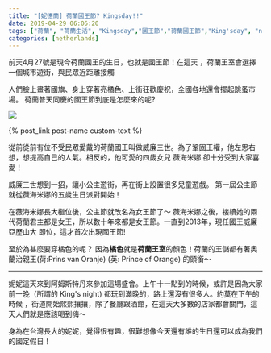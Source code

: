 ```yaml
---
title: "[妮德蘭] 荷蘭國王節? Kingsday!!"
date: 2019-04-29 06:06:20
tags: ["荷蘭", "荷蘭生活", "Kingsday","國王節","荷蘭國王節","King'sday", "netherlands", "Dutch", "Life", "DutchLife", "NL", "workinNetherlands", "lifeinNetherlands"]
categories: [netherlands]
---
```

前天4月27號是現今荷蘭國王的生日，也就是國王節！在這天 ，荷蘭王室會選擇一個城市遊街，與民眾近距離接觸



人們臉上畫著國旗、身上穿著亮橘色、上街狂歡慶祝，全國各地還會擺起跳蚤市場。
荷蘭普天同慶的國王節到底是怎麼來的呢?

![](/images/kingsdayAmsterdam.jpg)

{% post_link post-name custom-text %}

<!--more-->

從前從前有位不受民眾愛戴的荷蘭國王叫做威廉三世。為了鞏固王權，他左思右想，想提高自己的人氣。相反的，他可愛的四歲女兒 薇海米娜 卻十分受到大家喜愛！

 
 
 
 
 



威廉三世想到一招，讓小公主遊街，再在街上設置很多兒童遊戲。
第一屆公主節就從薇海米娜的五歲生日派對開始！ 









在薇海米娜長大繼位後，公主節就改名為女王節了～
薇海米娜之後，接續她的兩代荷蘭君主都是女王，所以數十年來都是女王節。一直到2013年，現任國王威廉亞歷山大 即位，這才首次出現國王節!

 
 
 
 
 



至於為甚麼要穿橘色的呢？
因為**橘色**就是**荷蘭王室**的顏色！荷蘭的王儲都有著奧蘭治親王(荷:Prins van Oranje) (英: Prince of Orange) 的頭銜～


------------------------------------------------

 

妮妮這天來到阿姆斯特丹來參加這場盛會。上午十一點到的時候，或許是因為大家前一晚（所謂的 King's night) 都玩到滿晚的，路上還沒有很多人。約莫在下午的時候 ，街道開始熙熙攘攘，除了餐廳跟酒館，在這天大多數的店家都會關門，這天人們就是應該喝到嗨～









身為在台灣長大的妮妮，覺得很有趣，很難想像今天還有誰的生日還可以成為我們的國定假日！
